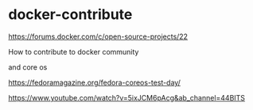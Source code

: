 # docker-contribute

https://forums.docker.com/c/open-source-projects/22

How to contribute to docker community

and core os

https://fedoramagazine.org/fedora-coreos-test-day/


https://www.youtube.com/watch?v=5ixJCM6pAcg&ab_channel=44BITS
